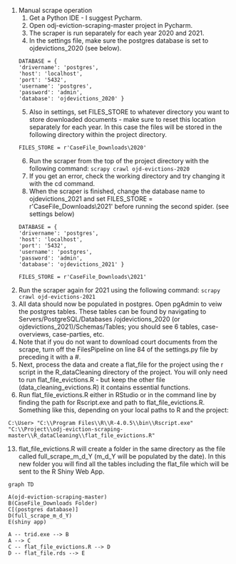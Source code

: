 1. Manual scrape operation
	1. Get a Python IDE - I suggest Pycharm.
	2. Open odj-eviction-scraping-master project in Pycharm.
	3. The scraper is run separately for each year 2020 and 2021.
	4. In the settings file, make sure the postgres database is set to ojdevictions_2020 (see below).   
	```
	DATABASE = {  
	'drivername': 'postgres',  
	'host': 'localhost',  
	'port': '5432',  
	'username': 'postgres',   
	'password': 'admin',   
	'database': 'ojdevictions_2020' }
	``` 
	5. Also in settings, set FILES_STORE to whatever directory you want to store downloaded documents - make sure to reset this location separately for each year.  In this case the files will be stored in the following directory within the project directory.
	```
	FILES_STORE = r'CaseFile_Downloads\2020'
	```
	6. Run the scraper from the top of the project directory with the following command:
	`scrapy crawl ojd-evictions-2020`
	7. If you get an error, check the working directory and try changing it with the cd command.
	8. When the scraper is finished, change the database name to ojdevictions_2021 and set FILES_STORE = r'CaseFile_Downloads\2021' before running the second spider.  (see settings below)
	```
	DATABASE = {  
	'drivername': 'postgres',  
	'host': 'localhost',  
	'port': '5432',  
	'username': 'postgres',   
	'password': 'admin',   
	'database': 'ojdevictions_2021' }

	FILES_STORE = r'CaseFile_Downloads\2021'
	```
9. Run the scraper again for 2021 using the following command: 
`scrapy crawl ojd-evictions-2021`
10. All data should now be populated in postgres.  Open pgAdmin to veiw the postgres tables.  These tables can be found by navigating to Servers/PostgreSQL/Databases /ojdevictions_2020 (or ojdevictions_2021)/Schemas/Tables; you should see 6 tables, case-overviews, case-parties, etc.
11. Note that if you do not want to download court documents from the scrape, turn off the FilesPipeline on line 84 of the settings.py file by preceding it with a #. 
12. Next, process the data and create a flat_file for the project using the r script in the R_dataCleaning directory of the project.  You will only need to run flat_file_evictions.R - but keep the other file (data_cleaning_evictions.R) it contains essential functions.
13. Run flat_file_evictions.R either in RStudio or in the command line by finding the path for Rscript.exe and path to flat_file_evictions.R.  Something like this, depending on your local paths to R and the project:
```
C:\User> "C:\\Program Files\\R\\R-4.0.5\\bin\\Rscript.exe" "C:\\Project\\odj-eviction-scraping-master\\R_dataCleaning\\flat_file_evictions.R"  
```
13. flat_file_evictions.R will create a folder in the same directory as the file called full_scrape_m_d_Y (m_d_Y will be populated by the date).  In this new folder you will find all the tables including the flat_file which will be sent to the R Shiny Web App.

```mermaid
graph TD

A(ojd-eviction-scraping-master)
B(CaseFile_Downloads Folder)
C[(postgres database)]
D(full_scrape_m_d_Y)
E(shiny app)

A -- trid.exe --> B  
A --> C
C -- flat_file_evictions.R --> D
D -- flat_file.rds --> E
```
	
	